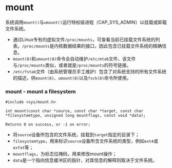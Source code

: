 mount
====

系统调用`mount()`与`umount()`运行特权级进程（CAP_SYS_ADMIN）以挂载或卸载文件系统。

* 通过Linux专有的虚拟文件`/proc/mounts`，可查看当前已挂载文件系统的列表。`/proc/mounts`是内核数据结果的接口，因此包含已挂载文件系统的精确信息。
* `mount(8)`和`umount(8)`命令会自动维护`/etc/mtab`文件，该文件与`/proc/mounts`类似，或者就是`/proc/mounts`的符号链接。
* `/etc/fstab`文件（由系统管理员手工维护）包含了对系统支持的所有文件系统的描述，供`mount(8)`、`umount(8)`以及`fsck(8)`命令所使用。

### mount - mount a filesystem

    #include <sys/mount.h>

    int mount(const char *source, const char *target, const char *filesystemtype, unsigned long mountflags, const void *data);

    Returns 0 on success, or -1 on error;

* 将`source`设备所包含的文件系统，挂载到`target`指定的目录下；
* `filesystemtype`，用来标识`source`设备所含文件系统的类型，例如`ext4`或`exfat`等；
* `mountflags`，为标志位掩码，用来修改mount操作；
* `data`是一个指向信息缓冲区的指针，对其信息的解释则取决于文件系统。
